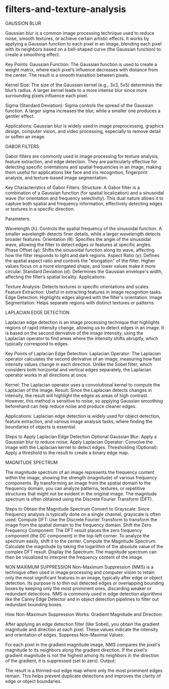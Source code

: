 # filters-and-texture-analysis
GAUSSION BLUR

Gaussian blur is a common image processing technique used to reduce noise, smooth textures, or achieve certain artistic effects. It works by applying a Gaussian function to each pixel in an image, blending each pixel with its neighbors based on a bell-shaped curve (the Gaussian function) to create a smoothing effect.

Key Points:
Gaussian Function: The Gaussian function is used to create a weight matrix, where each pixel’s influence decreases with distance from the center. The result is a smooth transition between pixels.

Kernel Size: The size of the Gaussian kernel (e.g., 3x3, 5x5) determines the blur’s radius. A larger kernel leads to a more intense blur since more surrounding pixels influence each pixel.

Sigma (Standard Deviation): Sigma controls the spread of the Gaussian function. A larger sigma increases the blur, while a smaller one produces a gentler effect.

Applications: Gaussian blur is widely used in image preprocessing, graphics design, computer vision, and video processing, especially to remove detail or soften an image.

GABOR FILTERS

Gabor filters are commonly used in image processing for texture analysis, feature extraction, and edge detection. They are particularly effective for detecting specific orientations and spatial frequencies in an image, making them useful for applications like face and iris recognition, fingerprint analysis, and texture-based image segmentation.

Key Characteristics of Gabor Filters:
Structure: A Gabor filter is a combination of a Gaussian function (for spatial localization) and a sinusoidal wave (for orientation and frequency selectivity). This dual nature allows it to capture both spatial and frequency information, effectively detecting edges or textures in a specific direction.

Parameters:

Wavelength (λ): Controls the spatial frequency of the sinusoidal function. A smaller wavelength detects finer details, while a larger wavelength detects broader features.
Orientation (θ): Specifies the angle of the sinusoidal wave, allowing the filter to detect edges or features at specific angles.
Phase Offset (φ): Shifts the sinusoidal function along its wave, affecting how the filter responds to light and dark regions.
Aspect Ratio (γ): Defines the spatial aspect ratio and controls the "elongation" of the filter. Higher values focus on a more elongated shape, and lower values make it more circular.
Standard Deviation (σ): Determines the Gaussian envelope's width, affecting the filter’s spatial locality.
Applications:

Texture Analysis: Detects textures in specific orientations and scales.
Feature Extraction: Useful in extracting features in image recognition tasks.
Edge Detection: Highlights edges aligned with the filter's orientation.
Image Segmentation: Helps separate regions with distinct textures or patterns.

LAPLACIAN EDGE DETECTION

Laplacian edge detection is an image processing technique that highlights regions of rapid intensity change, allowing us to detect edges in an image. It is based on the second derivative of the image intensity, using the Laplacian operator to find areas where the intensity shifts abruptly, which typically correspond to edges.

Key Points of Laplacian Edge Detection:
Laplacian Operator: The Laplacian operator calculates the second derivative of an image, measuring how fast intensity values change in each direction. Unlike the Sobel filter, which considers both horizontal and vertical edges separately, the Laplacian operator works in all directions at once.

Kernel: The Laplacian operator uses a convolutional kernel to compute the Laplacian of the image. 
Result: Since the Laplacian detects changes in intensity, the result will highlight the edges as areas of high contrast. However, this method is sensitive to noise, so applying Gaussian smoothing beforehand can help reduce noise and produce cleaner edges.

Applications: Laplacian edge detection is widely used for object detection, feature extraction, and various image analysis tasks, where finding the boundaries of objects is essential.

Steps to Apply Laplacian Edge Detection
Optional Gaussian Blur: Apply a Gaussian blur to reduce noise.
Apply Laplacian Operator: Convolve the image with the Laplacian kernel to detect edges.
Thresholding (Optional): Apply a threshold to the result to create a binary edge map.

MAGNITUDE SPECTRUM

The magnitude spectrum of an image represents the frequency content within the image, showing the strength (magnitude) of various frequency components. By transforming an image from the spatial domain to the frequency domain, you can analyze patterns, textures, or repetitive structures that might not be evident in the original image. The magnitude spectrum is often obtained using the Discrete Fourier Transform (DFT).

Steps to Obtain the Magnitude Spectrum
Convert to Grayscale: Since frequency analysis is typically done on a single channel, grayscale is often used.
Compute DFT: Use the Discrete Fourier Transform to transform the image from the spatial domain to the frequency domain.
Shift the Zero Frequency Component: The DFT result places the zero frequency component (the DC component) in the top-left corner. To analyze the spectrum easily, shift it to the center.
Compute the Magnitude Spectrum: Calculate the magnitude by taking the logarithm of the absolute value of the complex DFT result.
Display the Spectrum: The magnitude spectrum can then be visualized to interpret the frequency content of the image.


NON MAXIMUM SUPPRESSION
Non-Maximum Suppression (NMS) is a technique often used in image processing and computer vision to retain only the most significant features in an image, typically after edge or object detection. Its purpose is to thin out detected edges or overlapping bounding boxes by keeping only the most prominent ones, discarding weaker or redundant detections. NMS is commonly used in edge detection algorithms like the Canny Edge Detector and in object detection pipelines to filter out redundant bounding boxes.

How Non-Maximum Suppression Works:
Gradient Magnitude and Direction:

After applying an edge detection filter (like Sobel), you obtain the gradient magnitude and direction at each pixel. These values indicate the intensity and orientation of edges.
Suppress Non-Maximal Values:

For each pixel in the gradient magnitude image, NMS compares the pixel's magnitude to its neighbors along the gradient direction.
If the pixel's gradient magnitude is not the highest among its neighbors in the direction of the gradient, it is suppressed (set to zero).
Output:

The result is a thinned-out edge map where only the most prominent edges remain. This helps prevent duplicate detections and improves the clarity of edge or object boundaries.
